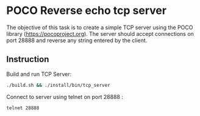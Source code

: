 # POCO Reverse echo tcp server
The objective of this task is to create a simple TCP server using the POCO library (https://pocoproject.org). The server should accept connections on port 28888 and reverse any string entered by the client.

## Instruction
Build and run TCP Server:
```sh
./build.sh && ./install/bin/tcp_server
```

Connect to server using telnet on port 28888 :
```sh
telnet 28888
```
